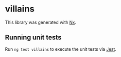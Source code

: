 # villains

This library was generated with [Nx](https://nx.dev).

## Running unit tests

Run `ng test villains` to execute the unit tests via [Jest](https://jestjs.io).
